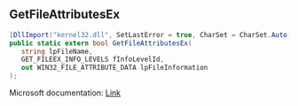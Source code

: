 ## GetFileAttributesEx

```csharp
[DllImport("kernel32.dll", SetLastError = true, CharSet = CharSet.Auto)]
public static extern bool GetFileAttributesEx(
   string lpFileName,
   GET_FILEEX_INFO_LEVELS fInfoLevelId,
   out WIN32_FILE_ATTRIBUTE_DATA lpFileInformation
);
```

Microsoft documentation: [Link](https://docs.microsoft.com/en-us/windows/win32/api/fileapi/nf-fileapi-getfileattributesexa)
